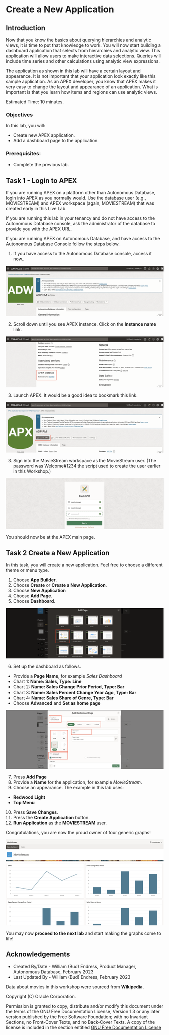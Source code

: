 # Create a New Application


## Introduction

Now that you know the basics about querying hierarchies and analytic views, it is time to put that knowledge to work.  You will now start building a dashboard application that selects from hierarchies and analytic view. This application will allow users to make interactive data selections. Queries will include time series and other calculations using analytic view expressions.

The application as shown in this lab will have a certain layout and appearance.  It is not important that your application look exactly like this sample application. As an APEX developer, you know that APEX makes it very easy to change the layout and appearance of an application.  What is important is that you learn how items and regions can use analytic views.

Estimated Time:  10 minutes.

### Objectives

In this lab, you will:

- Create new APEX application.
- Add a dashboard page to the application.

### Prerequisites:

- Complete the previous lab.

##  Task 1 - Login to APEX

If you are running APEX on a platform other than Autonomous Database, login into APEX as you normally would.  Use the database user (e.g., MOVIESTREAM) and APEX workspace (again, MOVIESTREAM) that was created early in this Live Lab.

If you are running this lab in your tenancy and do not have access to the Autonomous Database console,  ask the administrator of the database to provide you with the APEX URL.

If you are running APEX on Autonomous Database, and have access to the Autonomous Database Console follow the steps below.

1. If you have access to the Autonomous Database console, access it now..

![Autonomous Database Console](../images/11-adb-console.png)

2. Scroll down until you see APEX instance.  Click on the **Instance name** link.

![APEX instance link](../images/11-adb-console-apex-instance-link.png)

3. Launch APEX.  It would be a good idea to bookmark this link.

![Launch APEX](../images/11-adb-console-launch-apex.png)

3. Sign into the MovieStream workspace as the MovieStream user.  (The password was Welcome#1234 the script used to create the user earlier in this Workshop.)

![APEX Workspace Login](../images/11-apex-workspace-login.png)

You should now be at the APEX main page.

## Task 2 Create a New Application

In this task, you will create a new application.  Feel free to choose a different theme or menu type.

1. Choose **App Builder**.
1. Choose **Create** or **Create a New Application**.
1. Choose **New Application**
1. Choose **Add Page**.
1. Choose **Dashboard**.

![Choose Dashboard Page](../images/11-add-page-dashboard.png)

6. Set up the dashboard as follows.
- Provide a **Page Name**, for example _Sales Dashboard_
- Chart 1: **Name: Sales, Type:  Line**
- Chart 2: **Name: Sales Change Prior Period, Type: Bar**
- Chart 3: **Name: Sales Percent Change Year Ago, Type: Bar**
- Chart 4: **Name: Sales Share of Genre, Type: Bar**
- Choose **Advanced** and **Set as home page**

![Add Dashboard Page](../images/11-add-dashboard-page.png)

7. Press **Add Page**
7. Provide a **Name** for the application, for example _MovieStream_.
7. Choose an appearance. The example in this lab uses:
- **Redwood Light**
- **Top Menu**
10. Press **Save Changes**.
10. Press the **Create Application** button.
10. **Run Application** as the **MOVIESTREAM** user.

Congratulations, you are now the proud owner of four generic graphs!

![New Dashboard Page](../images/11-new-dashboard-page.png)


You may now **proceed to the next lab** and start making the graphs come to life!

## Acknowledgements

- Created By/Date - William (Bud) Endress, Product Manager, Autonomous Database, February 2023
- Last Updated By - William (Bud) Endress, February 2023

Data about movies in this workshop were sourced from **Wikipedia**.

Copyright (C)  Oracle Corporation.

Permission is granted to copy, distribute and/or modify this document
under the terms of the GNU Free Documentation License, Version 1.3
or any later version published by the Free Software Foundation;
with no Invariant Sections, no Front-Cover Texts, and no Back-Cover Texts.
A copy of the license is included in the section entitled [GNU Free Documentation License](files/gnu-free-documentation-license.txt)